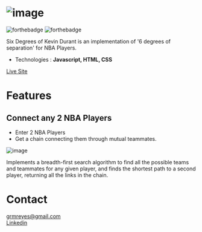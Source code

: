 ![image](https://online-presence.s3-us-west-1.amazonaws.com/p-5.jpg)
======
![forthebadge](https://forthebadge.com/images/badges/made-with-javascript.svg)
![forthebadge](https://forthebadge.com/images/badges/uses-css.svg)

Six Degrees of Kevin Durant is an implementation of '6 degrees of separation' for NBA Players.

* Technologies   : **Javascript, HTML, CSS**

[Live Site](https://grmreyes.github.io/nbasixdegrees/)


Features
======


## Connect any 2 NBA Players
* Enter 2 NBA Players
* Get a chain connecting them through mutual teammates.

![image](https://online-presence.s3-us-west-1.amazonaws.com/nbascreenshot.jpg)

Implements a breadth-first search algorithm to find all the possible teams and teammates for any given player, and finds
the shortest path to a second player, returning all the links in the chain.



Contact
======
[grmreyes@gmail.com](mailto:grmreyes@gmail.com)  
[Linkedin](https://www.linkedin.com/in/grmreyes/)
